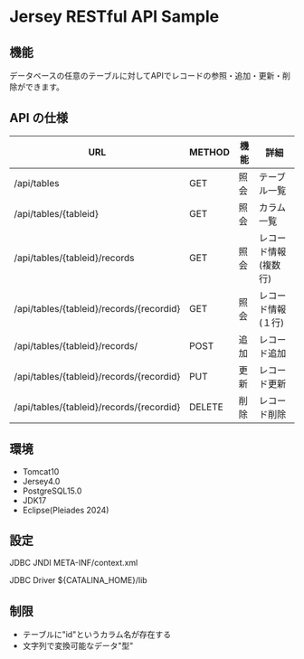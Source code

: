 # Jersey RESTful API Sample

## 機能
データベースの任意のテーブルに対してAPIでレコードの参照・追加・更新・削除ができます。

## API の仕様

|URL|METHOD|機能| 詳細 |
|---|------|----|-----|
|/api/tables | GET| 照会 | テーブル一覧 |
|/api/tables/{tableid} | GET| 照会 | カラム一覧 |
|/api/tables/{tableid}/records | GET| 照会 | レコード情報(複数行) |
|/api/tables/{tableid}/records/{recordid} | GET| 照会 | レコード情報(１行) |
|/api/tables/{tableid}/records/|POST| 追加 |レコード追加|
|/api/tables/{tableid}/records/{recordid}|PUT| 更新 |レコード更新|
|/api/tables/{tableid}/records/{recordid}|DELETE|削除|レコード削除|

## 環境

* Tomcat10
* Jersey4.0
* PostgreSQL15.0
* JDK17
* Eclipse(Pleiades 2024)

## 設定

JDBC JNDI
META-INF/context.xml

JDBC Driver 
${CATALINA_HOME}/lib

## 制限

* テーブルに"id"というカラム名が存在する
* 文字列で変換可能なデータ"型"

